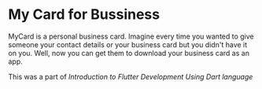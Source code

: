 # My Card for Bussiness

MyCard is a personal business card. Imagine every time you wanted to give someone your contact details or your business card but you didn't have it on you. Well, now you can get them to download your business card as an app.

This was a part of *Introduction to Flutter Development Using Dart language*
